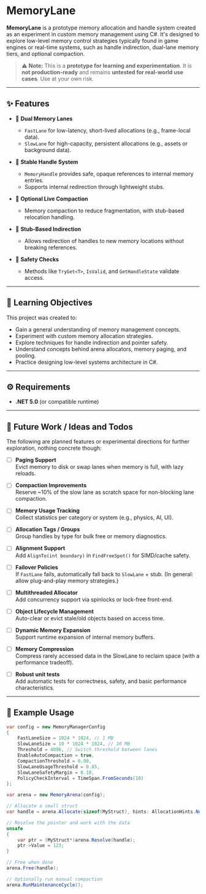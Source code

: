 # MemoryLane

**MemoryLane** is a prototype memory allocation and handle system created as an experiment in custom memory management using C#. It's designed to explore low-level memory control strategies typically found in game engines or real-time systems, such as handle indirection, dual-lane memory tiers, and optional compaction.

> ⚠️ **Note:** This is a **prototype for learning and experimentation**. It is **not production-ready** and remains **untested for real-world use cases**. Use at your own risk.

---

## ✨ Features

- 🧠 **Dual Memory Lanes**
  - `FastLane` for low-latency, short-lived allocations (e.g., frame-local data).
  - `SlowLane` for high-capacity, persistent allocations (e.g., assets or background data).

- 🔁 **Stable Handle System**
  - `MemoryHandle` provides safe, opaque references to internal memory entries.
  - Supports internal redirection through lightweight stubs.

- 🧹 **Optional Live Compaction**
  - Memory compaction to reduce fragmentation, with stub-based relocation handling.

- 🔄 **Stub-Based Indirection**
  - Allows redirection of handles to new memory locations without breaking references.

- 🧪 **Safety Checks**
  - Methods like `TryGet<T>`, `IsValid`, and `GetHandleState` validate access.

---

## 🎯 Learning Objectives

This project was created to:
- Gain a general understanding of memory management concepts.
- Experiment with custom memory allocation strategies.
- Explore techniques for handle indirection and pointer safety.
- Understand concepts behind arena allocators, memory paging, and pooling.
- Practice designing low-level systems architecture in C#.

---

## ⚙️ Requirements

- **.NET 5.0** (or compatible runtime)

---

## 🧭 Future Work / Ideas and Todos

The following are planned features or experimental directions for further exploration, nothing concrete though:

- [ ] **Paging Support**  
  Evict memory to disk or swap lanes when memory is full, with lazy reloads.

- [ ] **Compaction Improvements**  
  Reserve ~10% of the slow lane as scratch space for non-blocking lane compaction.

- [ ] **Memory Usage Tracking**  
  Collect statistics per category or system (e.g., physics, AI, UI).

- [ ] **Allocation Tags / Groups**  
  Group handles by type for bulk free or memory diagnostics.

- [ ] **Alignment Support**  
  Add `AlignTo(int boundary)` in `FindFreeSpot()` for SIMD/cache safety.

- [ ] **Failover Policies**  
  If `FastLane` fails, automatically fall back to `SlowLane` + stub.
  (In general: allow plug-and-play memory strategies.)

- [ ] **Multithreaded Allocator**  
  Add concurrency support via spinlocks or lock-free front-end.

- [ ] **Object Lifecycle Management**  
  Auto-clear or evict stale/old objects based on access time.

- [ ] **Dynamic Memory Expansion**  
  Support runtime expansion of internal memory buffers.

- [ ] **Memory Compression**  
  Compress rarely accessed data in the SlowLane to reclaim space (with a performance tradeoff).

- [ ] **Robust unit tests**  
  Add automatic tests for correctness, safety, and basic performance characteristics.
---

## 🧩 Example Usage

```csharp
var config = new MemoryManagerConfig
{
    FastLaneSize = 1024 * 1024, // 1 MB
    SlowLaneSize = 10 * 1024 * 1024, // 10 MB
    Threshold = 4096, // Switch threshold between lanes
    EnableAutoCompaction = true,
    CompactionThreshold = 0.90,
    SlowLaneUsageThreshold = 0.85,
    SlowLaneSafetyMargin = 0.10,
    PolicyCheckInterval = TimeSpan.FromSeconds(10)
};

var arena = new MemoryArena(config);

// Allocate a small struct
var handle = arena.Allocate(sizeof(MyStruct), hints: AllocationHints.None);

// Resolve the pointer and work with the data
unsafe
{
    var ptr = (MyStruct*)arena.Resolve(handle);
    ptr->Value = 123;
}

// Free when done
arena.Free(handle);

// Optionally run manual compaction
arena.RunMaintenanceCycle();
